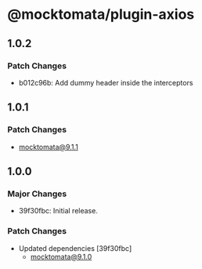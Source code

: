 # @mocktomata/plugin-axios

## 1.0.2

### Patch Changes

- b012c96b: Add dummy header inside the interceptors

## 1.0.1

### Patch Changes

- mocktomata@9.1.1

## 1.0.0

### Major Changes

- 39f30fbc: Initial release.

### Patch Changes

- Updated dependencies [39f30fbc]
  - mocktomata@9.1.0
